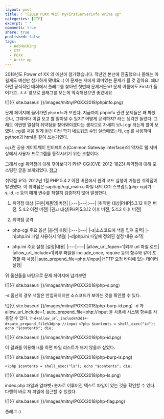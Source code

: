 ```yaml
---
layout: post
title: ! "[2018 POXX 예선] MyFirstServerInfo write up"
categories: [CTF]
excerpt: " "
comments: true
share: true
published: false
tags:
  - WebHacking
  - CTF
  - POXX
  - Write-up
---
```


2018년도 Power of XX 의 예선에 참가했습니다. 작년엔 본선에 진출했으나 올해는 아쉽게도 예선만 참가하게 됐네요 :(
이 문제는 저에게 의미있는 문제가 될 것 같아요. 왜냐하면 공식적인 대회에서 플래그를 찾아낸 첫번째 문제거든요!
문제 이름에도 First가 들어가고..ㅎㅎ 앞으로 플래그를 보는게 익숙해졌으면 좋겠네요

![]({{ site.baseurl }}/images/mitny/POXX2018/phpinfo.png)

문제 페이지에 들어가면 `phpinfo`가 보인다.
지금까지 phpinfo 관련 문제들은 꽤 봐왔으나, 그때마다 이걸 보고 뭘 알아낼 수 있지? 어떻게 공격하지? 라는 생각만 들었다.
그래도 이번엔 열심히 취약점을 찾아봐야겠다는 생각으로 자세히 보니 cgi 라는게 많이 보였다.
cgi를 처음 알게 된건 이번 학기 네트워크 수업 실습때였는데, cgi를 사용하여 python과 html을 같이 쓰는거였다.

`cgi`란 공용 게이트웨이 인터페이스(Common Gateway interface)의 약자로 웹 서버 상에서 사용자 프로그램을 동작시키기 위한 조합이다.

그래서 cgi 취약점에 대해 찾아보다가 PHP-CGI(CVE-2012-1823) 취약점에 대해 포스팅한 글을 보게되었다.
[참고](https://m.blog.naver.com/PostView.nhn?blogId=heapskewl73&logNo=221130879514&proxyReferer=https%3A%2F%2Fwww.google.co.kr%2F)


취약점 요약: 2012년 1월 PHP 5.4.2 이전 버전에서 원격 코드 실행이 가능한 취약점이 발견됐다. 이 취약점은 sapi/cgi/cgi_main.c 파일 내의 CGI 스크립트(php-cgi)가 -s,-d,-c 등의 매개 변수를 적절히 검증하지 않아 발생한다.

1. 취약점 대상
|구분|제품명|버전|
|:---|:---|:---|
|취약한 대상|PHP|5.3.12 이전 버전, 5.4.2 이전 버전|
|권고 대상|PHP|5.3.12 이후 버전, 5.4.2 이후 버전|

2. 취약점 공격
- php-cgi 주요 옵션
|옵션|내용|
|:---|:---|
|-s|소스코드에 색을 입혀 출력|
|-n|php.ini 파일 사용하지 않음|
|-d|php.ini 파일에 정의된 설정 내용 조작|

- php.ini 주요 설정
|설정|내용|
|:---|:---|
|allow_url_fopen=1|외부 url 파일 로드|
|allow_url_include=1|외부 파일을 include_once, require 등의 함수와 같이 포함할 때 사용|
|auto_prepend_file=php://input| HTTP 요청 바디에 있는 데이터 실행|


위 옵션들을 바탕으로 문제 페이지에 넘겨보면

![]({{ site.baseurl }}/images/mitny/POXX2018/php-s.png)

-s 옵션의 경우 색깔은 안입혀지지만 소스코드가 보이는 것을 확인할 수 있다.

![]({{ site.baseurl }}/images/mitny/POXX2018/php-burp-id.png)
-d 과 allow_url_include=1, auto_prepend_file=php://input 을 사용해 시스템 함수를 사용할 수 있다.
`?-d+allow_url_include%3d1+-d+auto_prepend_file%3dphp://input`
`<?php $contents = shell_exec("id"); echo "$contents"; die;`

![]({{ site.baseurl }}/images/mitny/POXX2018/php-id.png)

이 결과를 이용해 ls를 하면 파일 리스트가 뜨지 않을까 싶었다.

![]({{ site.baseurl }}/images/mitny/POXX2018/php-burp-ls.png)

`<?php $contents = shell_exec("ls"); echo "$contents"; die;`

![]({{ site.baseurl }}/images/mitny/POXX2018/php-ls.png)

index.php 파일과 알파벳+숫자로 이루어진 텍스트 파일이 있는 것을 확인할 수 있다.
다행히 바로 저 파일에 접근할 수 있었다.

![]({{ site.baseurl }}/images/mitny/POXX2018/php-flag.png)

플래그 :)
